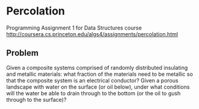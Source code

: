 # Percolation

Programming Assignment 1 for Data Structures course
http://coursera.cs.princeton.edu/algs4/assignments/percolation.html

## Problem

Given a composite systems comprised of randomly distributed insulating and metallic materials: what fraction of the materials need to be metallic so that the composite system is an electrical conductor? Given a porous landscape with water on the surface (or oil below), under what conditions will the water be able to drain through to the bottom (or the oil to gush through to the surface)?
